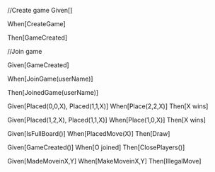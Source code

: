 //Create game
Given[]

When[CreateGame]

Then[GameCreated]

//Join game

Given[GameCreated]

When[JoinGame(userName)]

Then[JoinedGame(userName)]


Given[Placed(0,0,X), Placed(1,1,X)]
When[Place(2,2,X)]
Then[X wins]

Given[Placed(1,2,X), Placed(1,1,X)]
When[Place(1,0,X)]
Then[X wins]

Given[IsFullBoard()]
When[PlacedMove(X)]
Then[Draw]

Given[GameCreated()]
When[O joined]
Then[ClosePlayers()]

Given[MadeMoveinX,Y]
When[MakeMoveinX,Y]
Then[IllegalMove]
